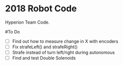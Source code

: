 # 2018 Robot Code
Hyperion Team Code.

#To Do
- [ ] Find out how to measure change in X with encoders
- [ ] Fix strafeLeft() and strafeRight()
- [ ] Strafe instead of turn left/right during autonomous
- [ ] Find and test Double Solenoids